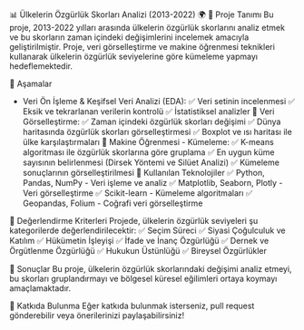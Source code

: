 📊 Ülkelerin Özgürlük Skorları Analizi (2013-2022) 🌍
📌 Proje Tanımı
Bu proje, 2013-2022 yılları arasında ülkelerin özgürlük skorlarını analiz etmek ve bu skorların zaman içindeki değişimlerini incelemek amacıyla geliştirilmiştir. Proje, veri görselleştirme ve makine öğrenmesi teknikleri kullanarak ülkelerin özgürlük seviyelerine göre kümeleme yapmayı hedeflemektedir.

📌 Aşamalar
- Veri Ön İşleme & Keşifsel Veri Analizi (EDA):
✅ Veri setinin incelenmesi
✅ Eksik ve tekrarlanan verilerin kontrolü
✅ İstatistiksel analizler
📌 Veri Görselleştirme:
✅ Zaman içindeki özgürlük skorları değişimi
✅ Dünya haritasında özgürlük skorları görselleştirmesi
✅ Boxplot ve ısı haritası ile ülke karşılaştırmaları
📌 Makine Öğrenmesi - Kümeleme:
✅ K-means algoritması ile özgürlük skorlarına göre gruplama
✅ En uygun küme sayısının belirlenmesi (Dirsek Yöntemi ve Silüet Analizi)
✅ Kümeleme sonuçlarının görselleştirilmesi
📌 Kullanılan Teknolojiler
✅ Python, Pandas, NumPy - Veri işleme ve analiz
✅ Matplotlib, Seaborn, Plotly - Veri görselleştirme
✅ Scikit-learn - Kümeleme algoritmaları
✅ Geopandas, Folium - Coğrafi veri görselleştirme

📌 Değerlendirme Kriterleri
Projede, ülkelerin özgürlük seviyeleri şu kategorilerde değerlendirilecektir:
✅ Seçim Süreci
✅ Siyasi Çoğulculuk ve Katılım
✅ Hükümetin İşleyişi
✅ İfade ve İnanç Özgürlüğü
✅ Dernek ve Örgütlenme Özgürlüğü
✅ Hukukun Üstünlüğü
✅ Bireysel Özgürlükler


📌 Sonuçlar
Bu proje, ülkelerin özgürlük skorlarındaki değişimi analiz etmeyi, bu skorları gruplandırmayı ve bölgesel küresel eğilimleri ortaya koymayı amaçlamaktadır.

🚀 Katkıda Bulunma
Eğer katkıda bulunmak isterseniz, pull request gönderebilir veya önerilerinizi paylaşabilirsiniz!

